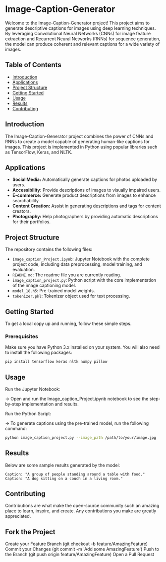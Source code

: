 # Image-Caption-Generator

Welcome to the Image-Caption-Generator project! This project aims to generate descriptive captions for images using deep learning techniques. By leveraging Convolutional Neural Networks (CNNs) for image feature extraction and Recurrent Neural Networks (RNNs) for sequence generation, the model can produce coherent and relevant captions for a wide variety of images.

## Table of Contents
- [Introduction](#introduction)
- [Applications](#applications)
- [Project Structure](#project-structure)
- [Getting Started](#getting-started)
- [Usage](#usage)
- [Results](#results)
- [Contributing](#contributing)

## Introduction

The Image-Caption-Generator project combines the power of CNNs and RNNs to create a model capable of generating human-like captions for images. This project is implemented in Python using popular libraries such as TensorFlow, Keras, and NLTK.

## Applications

- **Social Media:** Automatically generate captions for photos uploaded by users.
- **Accessibility:** Provide descriptions of images to visually impaired users.
- **E-commerce:** Generate product descriptions from images to enhance searchability.
- **Content Creation:** Assist in generating descriptions and tags for content creators.
- **Photography:** Help photographers by providing automatic descriptions for their portfolios.

## Project Structure

The repository contains the following files:

- `Image_caption_Project.ipynb`: Jupyter Notebook with the complete project code, including data preprocessing, model training, and evaluation.
- `README.md`: The readme file you are currently reading.
- `image_caption_project.py`: Python script with the core implementation of the image captioning model.
- `model_18.h5`: Pre-trained model weights.
- `tokenizer.pkl`: Tokenizer object used for text processing.

## Getting Started

To get a local copy up and running, follow these simple steps.

### Prerequisites

Make sure you have Python 3.x installed on your system. You will also need to install the following packages:

```bash
pip install tensorflow keras nltk numpy pillow
```

## Usage
Run the Jupyter Notebook:

-> Open and run the Image_caption_Project.ipynb notebook to see the step-by-step implementation and results.

Run the Python Script:

-> To generate captions using the pre-trained model, run the following command:

```bash
python image_caption_project.py --image_path /path/to/your/image.jpg
```

## Results

Below are some sample results generated by the model:
```code
Caption: "A group of people standing around a table with food."
Caption: "A dog sitting on a couch in a living room."
```

## Contributing
Contributions are what make the open-source community such an amazing place to learn, inspire, and create. Any contributions you make are greatly appreciated.

## Fork the Project

Create your Feature Branch (git checkout -b feature/AmazingFeature)
Commit your Changes (git commit -m 'Add some AmazingFeature')
Push to the Branch (git push origin feature/AmazingFeature)
Open a Pull Request
